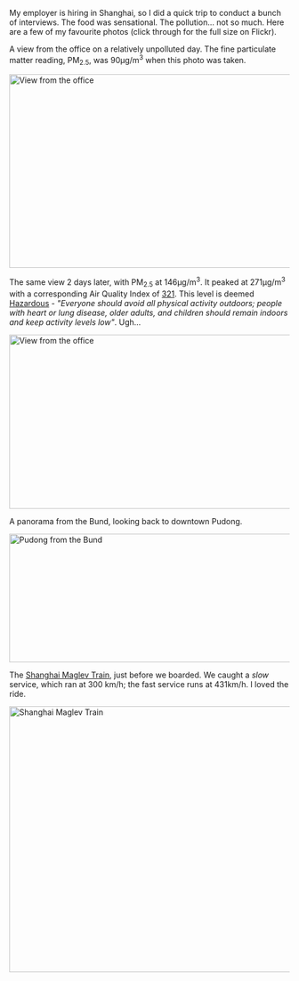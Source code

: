 <!-- 
.. title: A quick trip to Shanghai
.. slug: a-quick-trip-to-shanghai
.. date: 2015-02-09 08:40:44 UTC+11:00
.. tags: 
.. link: 
.. spellcheck_exceptions: μg,Bund,Pudong,Maglev
.. description: 
.. type: text
-->

My employer is hiring in Shanghai, so I did a quick trip to conduct a bunch of interviews. The food was sensational. The pollution... not so much. Here are a few of my favourite photos (click through for the full size on Flickr).

A view from the office on a relatively unpolluted day. The fine particulate matter reading, PM<sub>2.5</sub>, was 90μg/m<sup>3</sup> when this photo was taken.

<a href="https://www.flickr.com/photos/edwin_steele/15838260804" title="View from the office by Edwin, on Flickr"><img src="https://farm8.staticflickr.com/7379/15838260804_1eccaeaefb_z.jpg" width="640" height="348" alt="View from the office"></a>

The same view 2 days later, with PM<sub>2.5</sub> at 146μg/m<sup>3</sup>. It peaked at 271μg/m<sup>3</sup> with a corresponding Air Quality Index of [321](https://twitter.com/CGShanghaiAir/status/562977673056886784). This level is deemed [Hazardous](http://shanghai.usembassy-china.org.cn/airmonitor.html) - _"Everyone should avoid all physical activity outdoors; people with heart or lung disease, older adults, and children should remain indoors and keep activity levels low"_. Ugh...

<a href="https://www.flickr.com/photos/edwin_steele/16274542269" title="View from the office by Edwin, on Flickr"><img src="https://farm8.staticflickr.com/7446/16274542269_905211a2cc_z.jpg" width="640" height="313" alt="View from the office"></a>

A panorama from the Bund, looking back to downtown Pudong. 

<a href="https://www.flickr.com/photos/edwin_steele/16273077108" title="Pudong from the Bund by Edwin, on Flickr"><img src="https://farm8.staticflickr.com/7390/16273077108_b75c0579d5_z.jpg" width="640" height="231" alt="Pudong from the Bund"></a>

The [Shanghai Maglev Train](https://en.wikipedia.org/wiki/Shanghai_Maglev_Train), just before we boarded. We caught a _slow_ service, which ran at 300 km/h; the fast service runs at 431km/h. I loved the ride.

<a href="https://www.flickr.com/photos/edwin_steele/16274535609" title="Shanghai Maglev Train by Edwin, on Flickr"><img src="https://farm8.staticflickr.com/7406/16274535609_840e533c44_z.jpg" width="640" height="478" alt="Shanghai Maglev Train"></a>
